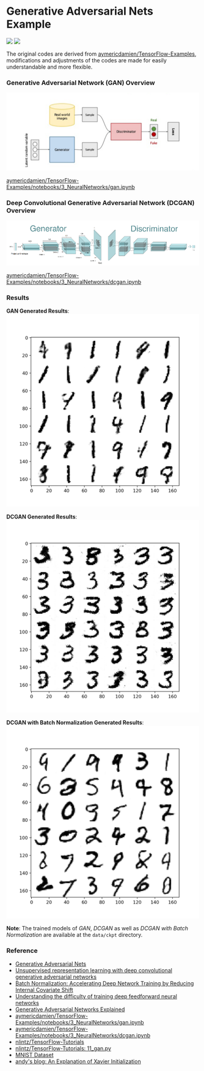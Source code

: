 # Generative Adversarial Nets Example
![](https://img.shields.io/badge/Python-3.6.5-brightgreen.svg) ![](https://img.shields.io/badge/Tensorflow-1.8.0-yellowgreen.svg)

The original codes are derived from [aymericdamien/TensorFlow-Examples](https://github.com/aymericdamien/TensorFlow-Examples), modifications and adjustments of the codes are made for easily understandable and more flexible.

### Generative Adversarial Network (GAN) Overview
![gan_model](assets/gan_model.png)

[aymericdamien/TensorFlow-Examples/notebooks/3_NeuralNetworks/gan.ipynb](https://github.com/aymericdamien/TensorFlow-Examples/blob/master/notebooks/3_NeuralNetworks/gan.ipynb)

### Deep Convolutional Generative Adversarial Network (DCGAN) Overview
![dcgan_model](assets/dcgan_model.png)

[aymericdamien/TensorFlow-Examples/notebooks/3_NeuralNetworks/dcgan.ipynb](https://github.com/aymericdamien/TensorFlow-Examples/blob/master/notebooks/3_NeuralNetworks/dcgan.ipynb)

### Results
**GAN Generated Results**:
![gan](assets/gan.png)

**DCGAN Generated Results**:
![dcgan](assets/dcgan.png)

**DCGAN with Batch Normalization Generated Results**:
![dcgan_batch](assets/dcgan_batch.png)

**Note**: The trained models of _GAN_, _DCGAN_ as well as _DCGAN with Batch Normalization_ are available at the `data/ckpt` directory.

### Reference
- [Generative Adversarial Nets](https://arxiv.org/pdf/1406.2661.pdf)
- [Unsupervised representation learning with deep convolutional generative adversarial networks](https://arxiv.org/pdf/1511.06434)
- [Batch Normalization: Accelerating Deep Network Training by Reducing Internal Covariate Shift](https://arxiv.org/abs/1502.03167)
- [Understanding the difficulty of training deep feedforward neural networks](http://proceedings.mlr.press/v9/glorot10a.html)
- [Generative Adversarial Networks Explained](http://kvfrans.com/generative-adversial-networks-explained/)
- [aymericdamien/TensorFlow-Examples/notebooks/3_NeuralNetworks/gan.ipynb](https://github.com/aymericdamien/TensorFlow-Examples/blob/master/notebooks/3_NeuralNetworks/gan.ipynb)
- [aymericdamien/TensorFlow-Examples/notebooks/3_NeuralNetworks/dcgan.ipynb](https://github.com/aymericdamien/TensorFlow-Examples/blob/master/notebooks/3_NeuralNetworks/dcgan.ipynb)
- [nlintz/TensorFlow-Tutorials](https://github.com/nlintz/TensorFlow-Tutorials)
- [nlintz/TensorFlow-Tutorials: 11_gan.py](https://github.com/nlintz/TensorFlow-Tutorials/blob/master/11_gan.py)
- [MNIST Dataset](http://yann.lecun.com/exdb/mnist/)
- [andy's blog: An Explanation of Xavier Initialization](http://andyljones.tumblr.com/post/110998971763/an-explanation-of-xavier-initialization)
